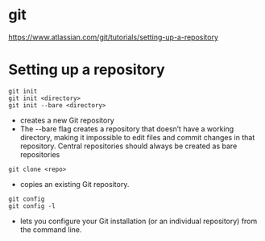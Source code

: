 git
======
https://www.atlassian.com/git/tutorials/setting-up-a-repository

Setting up a repository
======
```
git init
git init <directory>
git init --bare <directory>
```

* creates a new Git repository
* The --bare flag creates a repository that doesn’t have a working directory, making it impossible to edit files and commit changes in that repository. Central repositories should always be created as bare repositories

```
git clone <repo>
```
* copies an existing Git repository.

```
git config
git config -l
```
* lets you configure your Git installation (or an individual repository) from the command line.

